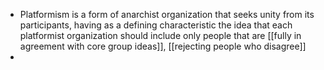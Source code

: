 - Platformism is a form of anarchist organization that seeks unity from its participants, having as a defining characteristic the idea that each platformist organization should include only people that are [[fully in agreement with core group ideas]], [[rejecting people who disagree]]
-